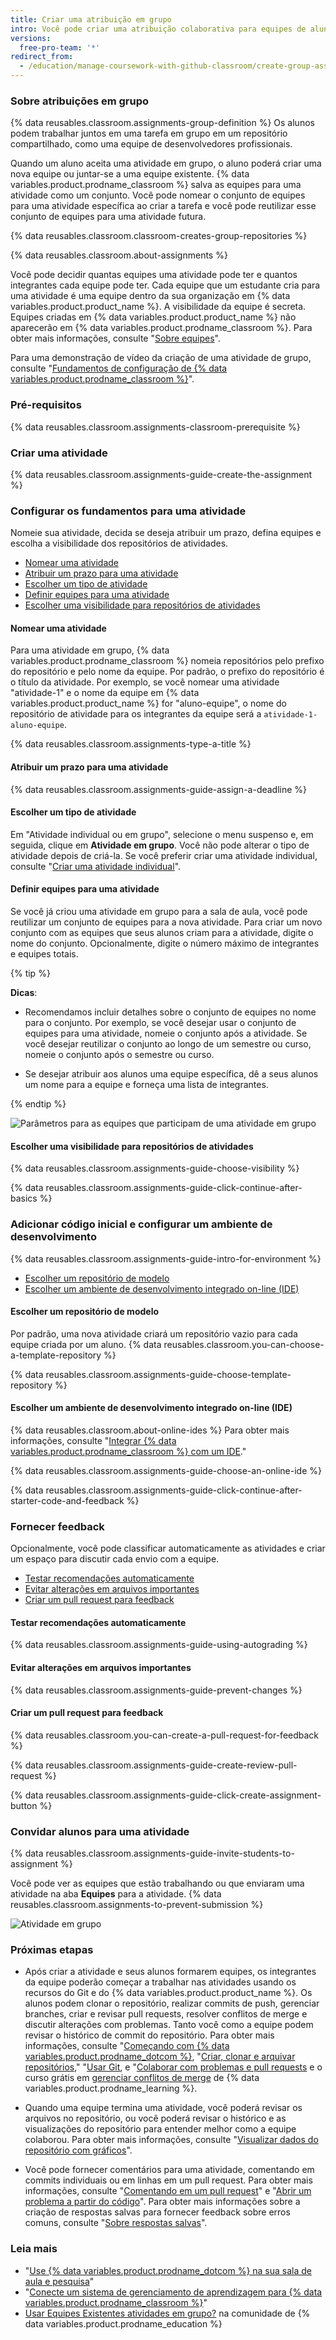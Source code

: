 ```yaml
---
title: Criar uma atribuição em grupo
intro: Você pode criar uma atribuição colaborativa para equipes de alunos que participam do seu curso.
versions:
  free-pro-team: '*'
redirect_from:
  - /education/manage-coursework-with-github-classroom/create-group-assignments
---
```


### Sobre atribuições em grupo

{% data reusables.classroom.assignments-group-definition %} Os alunos podem trabalhar juntos em uma tarefa em grupo em um repositório compartilhado, como uma equipe de desenvolvedores profissionais.

Quando um aluno aceita uma atividade em grupo, o aluno poderá criar uma nova equipe ou juntar-se a uma equipe existente. {% data variables.product.prodname_classroom %} salva as equipes para uma atividade como um conjunto. Você pode nomear o conjunto de equipes para uma atividade específica ao criar a tarefa e você pode reutilizar esse conjunto de equipes para uma atividade futura.

{% data reusables.classroom.classroom-creates-group-repositories %}

{% data reusables.classroom.about-assignments %}

Você pode decidir quantas equipes uma atividade pode ter e quantos integrantes cada equipe pode ter. Cada equipe que um estudante cria para uma atividade é uma equipe dentro da sua organização em {% data variables.product.product_name %}. A visibilidade da equipe é secreta. Equipes criadas em {% data variables.product.product_name %} não aparecerão em {% data variables.product.prodname_classroom %}. Para obter mais informações, consulte "[Sobre equipes](/organizations/organizing-members-into-teams/about-teams)".

Para uma demonstração de vídeo da criação de uma atividade de grupo, consulte "[Fundamentos de configuração de {% data variables.product.prodname_classroom %}](/education/manage-coursework-with-github-classroom/basics-of-setting-up-github-classroom)".

### Pré-requisitos

{% data reusables.classroom.assignments-classroom-prerequisite %}

### Criar uma atividade

{% data reusables.classroom.assignments-guide-create-the-assignment %}

### Configurar os fundamentos para uma atividade

Nomeie sua atividade, decida se deseja atribuir um prazo, defina equipes e escolha a visibilidade dos repositórios de atividades.

- [Nomear uma atividade](#naming-an-assignment)
- [Atribuir um prazo para uma atividade](#assigning-a-deadline-for-an-assignment)
- [Escolher um tipo de atividade](#choosing-an-assignment-type)
- [Definir equipes para uma atividade](#defining-teams-for-an-assignment)
- [Escolher uma visibilidade para repositórios de atividades](#choosing-a-visibility-for-assignment-repositories)

#### Nomear uma atividade

Para uma atividade em grupo, {% data variables.product.prodname_classroom %} nomeia repositórios pelo prefixo do repositório e pelo nome da equipe. Por padrão, o prefixo do repositório é o título da atividade. Por exemplo, se você nomear uma atividade "atividade-1" e o nome da equipe em {% data variables.product.product_name %} for "aluno-equipe", o nome do repositório de atividade para os integrantes da equipe será a `atividade-1-aluno-equipe`.

{% data reusables.classroom.assignments-type-a-title %}

#### Atribuir um prazo para uma atividade

{% data reusables.classroom.assignments-guide-assign-a-deadline %}

#### Escolher um tipo de atividade

Em "Atividade individual ou em grupo", selecione o menu suspenso e, em seguida, clique em **Atividade em grupo**. Você não pode alterar o tipo de atividade depois de criá-la. Se você preferir criar uma atividade individual, consulte "[Criar uma atividade individual](/education/manage-coursework-with-github-classroom/create-an-individual-assignment)".

#### Definir equipes para uma atividade

Se você já criou uma atividade em grupo para a sala de aula, você pode reutilizar um conjunto de equipes para a nova atividade. Para criar um novo conjunto com as equipes que seus alunos criam para a atividade, digite o nome do conjunto. Opcionalmente, digite o número máximo de integrantes e equipes totais.

{% tip %}

**Dicas**:

- Recomendamos incluir detalhes sobre o conjunto de equipes no nome para o conjunto. Por exemplo, se você desejar usar o conjunto de equipes para uma atividade, nomeie o conjunto após a atividade. Se você desejar reutilizar o conjunto ao longo de um semestre ou curso, nomeie o conjunto após o semestre ou curso.

- Se desejar atribuir aos alunos uma equipe específica, dê a seus alunos um nome para a equipe e forneça uma lista de integrantes.

{% endtip %}

![Parâmetros para as equipes que participam de uma atividade em grupo](/assets/images/help/classroom/assignments-define-teams.png)

#### Escolher uma visibilidade para repositórios de atividades

{% data reusables.classroom.assignments-guide-choose-visibility %}

{% data reusables.classroom.assignments-guide-click-continue-after-basics %}

### Adicionar código inicial e configurar um ambiente de desenvolvimento

{% data reusables.classroom.assignments-guide-intro-for-environment %}

- [Escolher um repositório de modelo](#choosing-a-template-repository)
- [Escolher um ambiente de desenvolvimento integrado on-line (IDE)](#choosing-an-online-integrated-development-environment-ide)

#### Escolher um repositório de modelo

Por padrão, uma nova atividade criará um repositório vazio para cada equipe criada por um aluno. {% data reusables.classroom.you-can-choose-a-template-repository %}

{% data reusables.classroom.assignments-guide-choose-template-repository %}

#### Escolher um ambiente de desenvolvimento integrado on-line (IDE)

{% data reusables.classroom.about-online-ides %} Para obter mais informações, consulte "[Integrar {% data variables.product.prodname_classroom %} com um IDE](/education/manage-coursework-with-github-classroom/integrate-github-classroom-with-an-ide)."

{% data reusables.classroom.assignments-guide-choose-an-online-ide %}

{% data reusables.classroom.assignments-guide-click-continue-after-starter-code-and-feedback %}

### Fornecer feedback

Opcionalmente, você pode classificar automaticamente as atividades e criar um espaço para discutir cada envio com a equipe.

- [Testar recomendações automaticamente](#testing-assignments-automatically)
- [Evitar alterações em arquivos importantes](#preventing-changes-to-important-files)
- [Criar um pull request para feedback](#creating-a-pull-request-for-feedback)

#### Testar recomendações automaticamente

{% data reusables.classroom.assignments-guide-using-autograding %}

#### Evitar alterações em arquivos importantes

{% data reusables.classroom.assignments-guide-prevent-changes %}

#### Criar um pull request para feedback

{% data reusables.classroom.you-can-create-a-pull-request-for-feedback %}

{% data reusables.classroom.assignments-guide-create-review-pull-request %}

{% data reusables.classroom.assignments-guide-click-create-assignment-button %}

### Convidar alunos para uma atividade

{% data reusables.classroom.assignments-guide-invite-students-to-assignment %}

Você pode ver as equipes que estão trabalhando ou que enviaram uma atividade na aba **Equipes** para a atividade. {% data reusables.classroom.assignments-to-prevent-submission %}

<div class="procedural-image-wrapper">
  <img alt="Atividade em grupo" class="procedural-image-wrapper" src="/assets/images/help/classroom/assignment-group-hero.png">
</div>

### Próximas etapas

- Após criar a atividade e seus alunos formarem equipes, os integrantes da equipe poderão começar a trabalhar nas atividades usando os recursos do Git e do {% data variables.product.product_name %}. Os alunos podem clonar o repositório, realizar commits de push, gerenciar branches, criar e revisar pull requests, resolver conflitos de merge e discutir alterações com problemas. Tanto você como a equipe podem revisar o histórico de commit do repositório. Para obter mais informações, consulte "[Começando com {% data variables.product.prodname_dotcom %}](/github/getting-started-with-github), "[Criar, clonar e arquivar repositórios](/github/creating-cloning-and-archiving-repositories)," "[Usar Git](/github/getting-started-with-github/using-git), e "[Colaborar com problemas e pull requests](/github/collaborating-with-issues-and-pull-requests) e o curso grátis em [gerenciar conflitos de merge](https://lab.github.com/githubtraining/managing-merge-conflicts) de {% data variables.product.prodname_learning %}.

- Quando uma equipe termina uma atividade, você poderá revisar os arquivos no repositório, ou você poderá revisar o histórico e as visualizações do repositório para entender melhor como a equipe colaborou. Para obter mais informações, consulte "[Visualizar dados do repositório com gráficos](/github/visualizing-repository-data-with-graphs)".

- Você pode fornecer comentários para uma atividade, comentando em commits individuais ou em linhas em um pull request. Para obter mais informações, consulte "[Comentando em um pull request](/github/collaborating-with-issues-and-pull-requests/commenting-on-a-pull-request)" e "[Abrir um problema a partir do código](/github/managing-your-work-on-github/opening-an-issue-from-code)". Para obter mais informações sobre a criação de respostas salvas para fornecer feedback sobre erros comuns, consulte "[Sobre respostas salvas](/github/writing-on-github/about-saved-replies)".

### Leia mais

- "[Use {% data variables.product.prodname_dotcom %} na sua sala de aula e pesquisa](/education/explore-the-benefits-of-teaching-and-learning-with-github-education/use-github-in-your-classroom-and-research)"
- "[Conecte um sistema de gerenciamento de aprendizagem para {% data variables.product.prodname_classroom %}](/education/manage-coursework-with-github-classroom/connect-a-learning-management-system-to-github-classroom)"
- [Usar Equipes Existentes atividades em grupo?](https://education.github.community/t/using-existing-teams-in-group-assignments/6999) na comunidade de {% data variables.product.prodname_education %}
